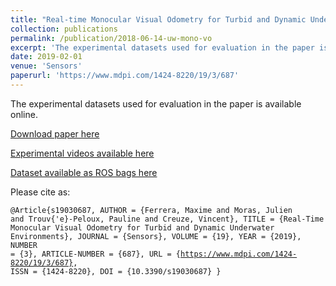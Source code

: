```yaml
---
title: "Real-time Monocular Visual Odometry for Turbid and Dynamic Underwater Environments"
collection: publications
permalink: /publication/2018-06-14-uw-mono-vo
excerpt: 'The experimental datasets used for evaluation in the paper is available online.'
date: 2019-02-01
venue: 'Sensors'
paperurl: 'https://www.mdpi.com/1424-8220/19/3/687'
---
```


The experimental datasets used for evaluation in the paper is available online.

[Download paper here](https://www.mdpi.com/1424-8220/19/3/687)

[Experimental videos available here](https://www.youtube.com/playlist?list=PL7F6c8YEyil-RuC7YptNMAM88gfBfn0u4)

[Dataset available as ROS bags here](https://seafile.lirmm.fr/d/aa84057dc29a4af8ae4a/)

Please cite as:

<code>@Article{s19030687,
AUTHOR = {Ferrera, Maxime and Moras, Julien and Trouv{\'e}-Peloux, Pauline and Creuze, Vincent},
TITLE = {Real-Time Monocular Visual Odometry for Turbid and Dynamic Underwater Environments},
JOURNAL = {Sensors},
VOLUME = {19},
YEAR = {2019},
NUMBER = {3},
ARTICLE-NUMBER = {687},
URL = {https://www.mdpi.com/1424-8220/19/3/687},
ISSN = {1424-8220},
DOI = {10.3390/s19030687}
}
